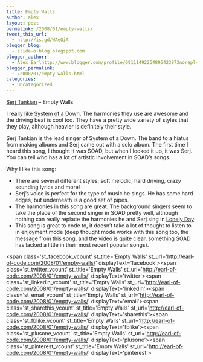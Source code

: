 ```yaml
---
title: Empty Walls
author: alex
layout: post
permalink: /2008/01/empty-walls/
tweet_this_url:
  - http://is.gd/WAeQiA
blogger_blog:
  - slide-o-blog.blogspot.com
blogger_author:
  - Alex Earlhttp://www.blogger.com/profile/09111492254896423873noreply@blogger.com
blogger_permalink:
  - /2008/01/empty-walls.html
categories:
  - Uncategorized
---
```

[Serj Tankian][1] &#8211; Empty Walls

I really like [System of a Down][2]. The harmonies they use are awesome and the driving beat is cool too. They have a pretty wide variety of styles that they play, although heavier is definitely their style.

Serj Tankian is the lead singer of System of a Down. The band to a hiatus from making albums and Serj came out with a solo album. The first time I heard this song, I thought it was SOAD, but when I looked it up, it was Serj. You can tell who has a lot of artistic involvement in SOAD&#8217;s songs. 

Why I like this song:

  * There are several different styles: soft melodic, hard driving, crazy sounding lyrics and more!
  * Serj&#8217;s voice is perfect for the type of music he sings. He has some hard edges, but underneath is a good set of pipes.
  * The harmonies in this song are great. The background singers seem to take the place of the second singer in SOAD pretty well, although nothing can really replace the harmonies he and Serj sing in [Lonely Day][3]
  * This song is great to code to, it doesn&#8217;t take a lot of thought to listen to in enjoyment mode (deep thought mode works with this song too, the message from this song, and the video is quite clear, something SOAD has lacked a little in their most recent popular songs).
</ul> 

<center>
</center>

<span class='st\_facebook\_vcount' st\_title='Empty Walls' st\_url='http://earl-of-code.com/2008/01/empty-walls/' displayText='facebook'></span><span class='st\_twitter\_vcount' st\_title='Empty Walls' st\_url='http://earl-of-code.com/2008/01/empty-walls/' displayText='twitter'></span><span class='st\_linkedin\_vcount' st\_title='Empty Walls' st\_url='http://earl-of-code.com/2008/01/empty-walls/' displayText='linkedin'></span><span class='st\_email\_vcount' st\_title='Empty Walls' st\_url='http://earl-of-code.com/2008/01/empty-walls/' displayText='email'></span><span class='st\_sharethis\_vcount' st\_title='Empty Walls' st\_url='http://earl-of-code.com/2008/01/empty-walls/' displayText='sharethis'></span><span class='st\_fblike\_vcount' st\_title='Empty Walls' st\_url='http://earl-of-code.com/2008/01/empty-walls/' displayText='fblike'></span><span class='st\_plusone\_vcount' st\_title='Empty Walls' st\_url='http://earl-of-code.com/2008/01/empty-walls/' displayText='plusone'></span><span class='st\_pinterest\_vcount' st\_title='Empty Walls' st\_url='http://earl-of-code.com/2008/01/empty-walls/' displayText='pinterest'></span>

 [1]: http://www.serjtankian.com/
 [2]: http://www.systemofadown.com/
 [3]: http://www.youtube.com/watch?v=l3wH7tYkyvM